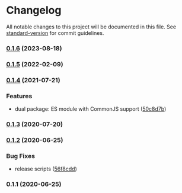 # Changelog

All notable changes to this project will be documented in this file. See [standard-version](https://github.com/conventional-changelog/standard-version) for commit guidelines.

### [0.1.6](https://github.com/toolbuilder/semaphore/compare/v0.1.5...v0.1.6) (2023-08-18)

### [0.1.5](https://github.com/toolbuilder/semaphore/compare/v0.1.4...v0.1.5) (2022-02-09)

### [0.1.4](https://github.com/toolbuilder/semaphore/compare/v0.1.3...v0.1.4) (2021-07-21)


### Features

* dual package: ES module with CommonJS support ([50c8d7b](https://github.com/toolbuilder/semaphore/commit/50c8d7b5db210fab63744ff3d7620843b206f7e1))

### [0.1.3](https://github.com/toolbuilder/semaphore/compare/v0.1.2...v0.1.3) (2020-07-20)

### [0.1.2](https://github.com/toolbuilder/semaphore/compare/v0.1.1...v0.1.2) (2020-06-25)


### Bug Fixes

* release scripts ([56f8cdd](https://github.com/toolbuilder/semaphore/commit/56f8cdd98beb1ba53dabf9a17addb25190548802))

### 0.1.1 (2020-06-25)
